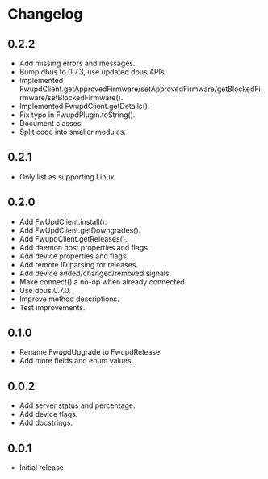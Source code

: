 # Changelog

## 0.2.2

* Add missing errors and messages.
* Bump dbus to 0.7.3, use updated dbus APIs.
* Implemented FwupdClient.getApprovedFirmware/setApprovedFirmware/getBlockedFirmware/setBlockedFirmware().
* Implemented FwupdClient.getDetails().
* Fix typo in FwupdPlugin.toString().
* Document classes.
* Split code into smaller modules.

## 0.2.1

* Only list as supporting Linux.

## 0.2.0

* Add FwUpdClient.install().
* Add FwUpdClient.getDowngrades().
* Add FwupdClient.getReleases().
* Add daemon host properties and flags.
* Add device properties and flags.
* Add remote ID parsing for releases.
* Add device added/changed/removed signals.
* Make connect() a no-op when already connected.
* Use dbus 0.7.0.
* Improve method descriptions.
* Test improvements.

## 0.1.0

* Rename FwupdUpgrade to FwupdRelease.
* Add more fields and enum values.

## 0.0.2

* Add server status and percentage.
* Add device flags.
* Add docstrings.

## 0.0.1

* Initial release
